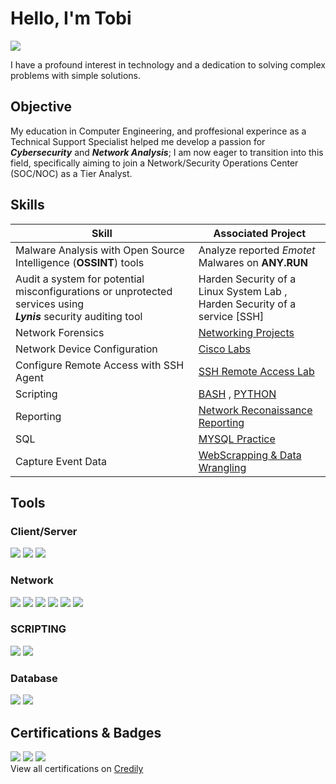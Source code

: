 # Hello, I'm Tobi
<a href="https://linkedin.com/in/tobi-ayotunde"><img src="https://img.shields.io/badge/-LinkedIn-0072b1?&style=for-the-badge&logo=linkedin&logoColor=white" /></a>


I have a profound interest in technology and a dedication to solving complex problems with simple solutions.

## Objective

My education in Computer Engineering, and proffesional experince as a Technical Support Specialist helped me develop a passion for ***Cybersecurity*** and ***Network Analysis***; I am now eager to transition into this field, specifically aiming to join a Network/Security Operations Center (SOC/NOC) as a Tier Analyst.


## Skills

| Skill                                    | Associated Project         |
|------------------------------------------|----------------------------|
| Malware Analysis with Open Source Intelligence (**OSSINT**) tools      | Analyze reported *Emotet* Malwares on **ANY.RUN** |
| Audit a system for potential misconfigurations or unprotected services using <br><b>***Lynis***</b> security auditing tool| Harden Security of a Linux System Lab ,<br> Harden Security of a service [SSH]|
| Network Forensics                        | <a href="https://github.com/Tolero2/Networking_Projects">Networking Projects</a>|
| Network Device Configuration             | <a href="https://www.credly.com/badges/d006dda8-3cbd-47b4-a222-7aafd0da03b0">Cisco Labs</a>|
| Configure Remote Access with SSH Agent   | <a href="https://github.com/Tolero2/Networking_Projects/blob/main/RemoteAccessLab.md">SSH Remote Access Lab</a>|              
| Scripting                                | <a href="https://github.com/Tolero2/Networking_Projects/blob/main/nmapReconnReport.sh">BASH</a> , <a href="https://github.com/Tolero2/PY_Practice">PYTHON</a>|        
| Reporting                                | <a href="https://github.com/Tolero2/Networking_Projects/blob/main/10.10.20.2-Html-Report-Feb-21-14%3A15%3A32-PST-2024.md">Network Reconaissance Reporting</a>|
| SQL                                 | <a href="https://github.com/Tolero2/MYSQLDatabaseRepo/tree/Tolero2-Creating_NFL_Schema">MYSQL Practice</a>|
| Capture Event Data                       | <a href="https://github.com/Tolero2/PY_Practice/tree/main/Webscraping(BS4)%20%20project-v1%20">WebScrapping & Data Wrangling</a>


## Tools
### Client/Server
<div>
<img src="https://img.shields.io/badge/-Linux-228B22?style=for-the-badge&logo=linux&logoColor=white" />
<img src="https://img.shields.io/badge/-Windows-0078D6?style=for-the-badge&logo=windows&logoColor=white" />
<img src="https://img.shields.io/badge/-macOS-000000?style=for-the-badge&logo=apple&logoColor=white" />
</div>

### Network
<div>
<img src="https://img.shields.io/badge/-Lynis-006400?style=for-the-badge&logo=linux&logoColor=green"/>
<img src="https://img.shields.io/badge/-Wireshark-1679A7?&style=for-the-badge&logo=Wireshark&logoColor=white"/>
<img src="https://img.shields.io/badge/-NMAP-FF0000?style=for-the-badge&logo=nmap&logoColor=white" />
<img src="https://img.shields.io/badge/-Kali%20Linux-557C94?style=for-the-badge&logo=kali-linux&logoColor=white" />
<img src="https://img.shields.io/badge/-SCP-0078D6?style=for-the-badge&logo=scp&logoColor=white" />
<img src="https://img.shields.io/badge/-SSH-2C3E50?style=for-the-badge&logo=ssh&logoColor=white" />
</div>

### SCRIPTING
<div>
<img src="https://img.shields.io/badge/-Python-3776AB?style=for-the-badge&logo=python&logoColor=white" />
<img src="https://img.shields.io/badge/-Bash-4EAA25?style=for-the-badge&logo=gnu-bash&logoColor=white" />
</div>

### Database
<div>
  <img src="https://img.shields.io/badge/-MySQL-00758F?style=for-the-badge&logo=mysql&logoColor=white" />
  <img src="https://img.shields.io/badge/-SQLite-003B57?style=for-the-badge&logo=sqlite3&logoColor=white" />
</div>

## Certifications & Badges
<div>
<a href="https://www.credly.com/badges/9b9c28b7-b53b-4637-a3ec-ca67d1b74607"><img src="https://img.shields.io/badge/-AZ&#8209;900-0089D6?style=for-the-badge&logo=microsoftazure&logoColor=white" /></a>
<a href="https://www.credly.com/badges/f1c4c82c-ea04-454e-91ca-12e8f2628eaa"><img src="https://img.shields.io/badge/-DP&#8209;900-0089D6?style=for-the-badge&logo=microsoftazure&logoColor=white" /></a>
<a href="https://www.credly.com/badges/47fde406-b06f-40ca-9917-bee0fc681f3b"><img src="https://img.shields.io/badge/-Cisco-1BA0D7?style=for-the-badge&logo=cisco&logoColor=white" /></a>
</div>
View all certifications on <a href="https://www.credly.com/users/tobi-ayotunde">Credily</a>
